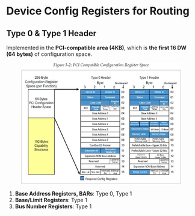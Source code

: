 # Device Config Registers for Routing

## Type 0 & Type 1 Header

Implemented in the **PCI-compatible area (4KB)**, which is **the first 16 DW (64 bytes)** of configuration space.

<figure><img src="../../../.gitbook/assets/image (3).png" alt=""><figcaption></figcaption></figure>

1. **Base Address Registers, BARs**: Type 0, Type 1
2. **Base/Limit Registers**: Type 1
3. **Bus Number Registers**: Type 1
